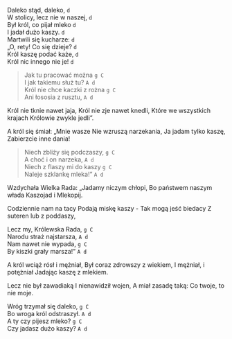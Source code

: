 Daleko stąd, daleko, `d`     
W stolicy, lecz nie w naszej, `d`     
Był król, co pijał mleko `d`     
I jadał dużo kaszy. `d`     
Martwili się kucharze: `d`     
„O, rety! Co się dzieje? `d`     
Król kaszę podać każe, `d`     
Król nic innego nie je!  `d`     

>Jak tu pracować można `g C`   
>I jak takiemu służ tu? `A d`  
>Król nie chce kaczki z rożna `g C`   
>Ani łososia z rusztu, `A d`  

Król nie tknie nawet jaja,
Król nie zje nawet knedli,
Które we wszystkich krajach
Królowie zwykle jedli”.

A król się śmiał: „Mnie wasze
Nie wzruszą narzekania,
Ja jadam tylko kaszę,
Zabierzcie inne dania!

>Niech zbliży się podczaszy, `g C`   
>A choć i on narzeka, `A d`  
>Niech z flaszy mi do kaszy `g C`   
>Naleje szklankę mleka!” `A d`  

Wzdychała Wielka Rada:
„Jadamy niczym chłopi,
Bo państwem naszym włada
Kaszojad i Mlekopij.

Codziennie nam na tacy
Podają miskę kaszy -
Tak mogą jeść biedacy
Z suteren lub z poddaszy,

Lecz my, Królewska Rada, `g C`   
Narodu straż najstarsza, `A d`  
Nam nawet nie wypada, `g C`   
By kiszki grały marsza!” `A d`  

A król wciąż rósł i mężniał,
Był coraz zdrowszy z wiekiem,
I mężniał, i potężniał
Jadając kaszę z mlekiem.

Lecz nie był zawadiaką
I nienawidził wojen,
A miał zasadę taką:
Co twoje, to nie moje.

Wróg trzymał się daleko, `g C`   
Bo wroga król odstraszył. `A d`  
A ty czy pijesz mleko? `g C`   
Czy jadasz dużo kaszy? `A d`  